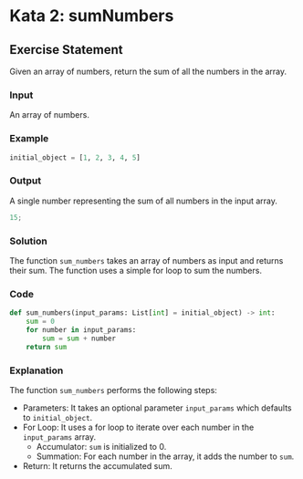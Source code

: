 # Kata 2: sumNumbers

## Exercise Statement

Given an array of numbers, return the sum of all the numbers in the array.

### Input

An array of numbers.

### Example

```python
initial_object = [1, 2, 3, 4, 5]
```

### Output

A single number representing the sum of all numbers in the input array.

```typescript
15;
```

### Solution

The function `sum_numbers` takes an array of numbers as input and returns their sum. The function uses a simple for loop to sum the numbers.

### Code

```python
def sum_numbers(input_params: List[int] = initial_object) -> int:
    sum = 0
    for number in input_params:
        sum = sum + number
    return sum
```

### Explanation

The function `sum_numbers` performs the following steps:

- Parameters:  It takes an optional parameter `input_params` which defaults to `initial_object`.
- For Loop: It uses a for loop to iterate over each number in the `input_params` array.
  - Accumulator: `sum` is initialized to 0.
  - Summation: For each number in the array, it adds the number to `sum`.
- Return: It returns the accumulated sum.
